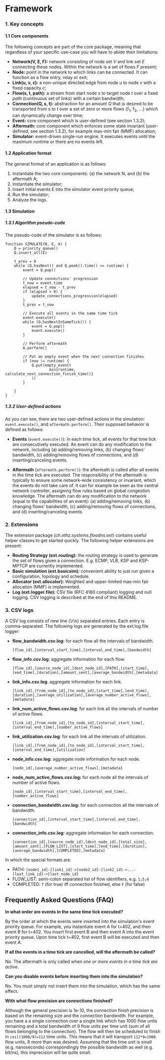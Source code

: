 # Framework

### 1. Key concepts

#### 1.1 Core components

The following concepts are part of the core package, meaning that regardless of your specific use-case you will have to abide their limitations:
- **Network(V, E, F):** network consisting of node set *V* and link set *E* connecting these nodes. Within the network is a set of flows *F* present;
- **Node:** point in the network to which links can be connected. It can function as a flow entry, relay or exit;
- **Link(u, v, c):** a non-unique directed edge from node *u* to node *v* with a fixed capacity *c*;
- **Flow(s, t, path):** a stream from start node *s* to target node *t* over a fixed *path* (continuous set of links) with a certain bandwidth;
- **Connection(Q, s, t):** abstraction for an amount *Q* that is desired to be transported from *s* to *t* over a set of zero or more flows {f<sub>1</sub>, f<sub>2</sub>, ...} which can dynamically change over time;
- **Event:** core component which is user-defined (see section 1.3.2);
- **Aftermath:** core component which enforces some state invariant (user-defined; see section 1.3.2), for example max-min fair (MMF) allocation;
- **Simulator:** event-driven single-run engine. It executes events until the maximum runtime or there are no events left.

#### 1.2 Application format

The general format of an application is as follows:

1. Instantiate the two core components: (a) the network N, and (b) the aftermath A;
2. Instantiate the simulator;
3. Insert initial events E into the simulator event priority queue;
4. Run the simulator;
5. Analyze the logs.

#### 1.3 Simulation

##### 1.3.1 Algorithm pseudo-code

The pseudo-code of the simulator is as follows:

```
function SIMULATE(N, E, A) {
    Q = priority_queue()
    Q.insert_all(E)
    
    t_prev = 0
    while (Q.hasNext() and Q.peek().time() <= runtime) {
        event = Q.pop()
        
        // Update connections' progression
        t_now = event.time
        elapsed = t_now - t_prev
        if (elapsed > 0) {
            update_connections_progression(elapsed)
        }
        t_prev = t_now
        
        // Execute all events in the same time tick
        event.execute()
        while (Q.hasNextInSameTick()) {
            event = Q.pop()
            event.execute()
        }
        
        // Perform aftermath
        A.perform()
        
        // Put an empty event when the next connection finishes
        if (now != runtime) {
            Q.put(empty_event(
                    min{runtime, calculate_next_connection_finish_time()}
            ))
        }
    
    }
}
```

##### 1.3.2 User-defined actions

As you can see, there are two user-defined actions in the simulation: `event.execute()`, and `aftermath.perform()`. Their supposed behavior is defined as follows:

* **Events** (`event.execute()`): in each time tick, all events for that time tick are consecutively executed. An event can do any modification to the network, including (a) adding/removing links, (b) changing flows' bandwidth, (c) adding/removing flows of connections, and (d) inserting/canceling events. 

* **Aftermath** (`aftermath.perform()`): the aftermath is called after all events in the time tick are executed. The responsibility of the aftermath is typically to ensure some network-wide consistency or invariant, which the events do not take care of. It can for example be seen as the central network controller, assigning flow rules based on global congestion knowledge. The aftermath can do any modification to the network (equal to the capabilities of an event): (a) adding/removing links, (b) changing flows' bandwidth, (c) adding/removing flows of connections, and (d) inserting/canceling events. 

### 2. Extensions

The extension package (*ch.ethz.systems.floodns.ext*) contains useful helper classes to get started quickly. The following helper extensions are present:
- **Routing Strategy (ext.routing):** the routing strategy is used to generate the set of flows given a connection. E.g. ECMP, VLB, KSP and KSP-MPTCP are currently implemented.
- **Basic simulation (ext.basicsim):** convenient ability to just run given a configuration, topology and schedule.
- **Allocator (ext.allocator):** Weighted and upper-limited max-min fair allocation (MMF) is implemented.
- **Log (ext.logger.file):** CSV file (RFC 4180 compliant) logging and null logging. CSV logging is described at the end of this README.

### 3. CSV logs

A CSV log consists of new line (\r\n) separated entries. Each entry is comma-separated. The following logs are generated by the ext.log.file logger:

* **flow_bandwidth.csv.log:** for each flow all the intervals of bandwidth. 

  `[flow_id],[interval_start_time],[interval_end_time],[bandwidth]`
  
* **flow_info.csv.log**: aggregate information for each flow.

  `[flow_id],[source_node_id],[dest_node_id],[PATH],[start_time],[end_time],[duration],[amount_sent],[average_bandwidth],[metadata]`

* **link_info.csv.log**: aggregate information for each link.

  `[link_id],[from_node_id],[to_node_id],[start_time],[end_time],[duration],[average_utilization],[average_number_active_flows],[metadata]`

* **link_num_active_flows.csv.log**: for each link all the intervals of number of active flows.

  `[link_id],[from_node_id],[to_node_id],[interval_start_time],[interval_end_time],[number_active_flows]`

* **link_utilization.csv.log**: for each link all the intervals of utilization.

  `[link_id],[from_node_id],[to_node_id],[interval_start_time],[interval_end_time],[utilization]`

* **node_info.csv.log:** aggregate node information for each node.

  `[node_id],[average_number_active_flows],[metadata]`
  
* **node_num_active_flows.csv.log:** for each node all the intervals of number of active flows.

  `[node_id],[interval_start_time],[interval_end_time],[number_active_flows]`

* **connection_bandwidth.csv.log:** for each connection all the intervals of bandwidth.

  `[connection_id],[interval_start_time],[interval_end_time],[bandwidth]`

* **connection_info.csv.log:** aggregate information for each connection.

  `[connection_id],[source_node_id],[dest_node_id],[total_size],[amount_sent],[FLOW_LIST],[start_time],[end_time],[duration],[average_bandwidth],[COMPLETED],[metadata]`

In which the special formats are:

* PATH: `[node1_id]-[link1_id]->[node2_id]-[link2_id]->...-[last_link_id]->[last_node_id]`
* FLOW_LIST: semi-colon separated list of flow identifiers, e.g. `1;5;6`
* COMPLETED: `T` (for true) iff connection finished, else `F` (for false)


## Frequently Asked Questions (FAQ)

**In what order are events in the same time tick executed?**

By the order at which the events were inserted into the simulation's event priority queue. For example, you instantiate event A for t=402, and then event B for t=402. You insert first event B and then event A into the event priority queue. Upon time tick t=402, first event B will be executed and then event A.

**If all the events in a time tick are cancelled, will the aftermath be called?**

No. The aftermath is only called when *one or more events in a time tick are active*.

**Can you disable events before inserting them into the simulation?**

No. You must simply not insert them into the simulation, which has the same effect.

**With what flow precision are connections finished?**

Although the general precision is 1e-10, the connection finish precision is based on the remaining size and the connection bandwidth. For example, you have a a single connection over a single link which has 1000 flow units remaining and a total bandwidth of 9 flow units per time unit (sum of all flows belonging to the connection). The flow will then be scheduled to finish in `ceil(1000/9)=112` time units. This means that it will transport `112*9=1008` flow units, 8 more than was desired. Assuming that the time unit is small (e.g. nanoseconds) correspondingly the possible bandwidth as well (e.g. bit/ns), this imprecision will be quite small.
